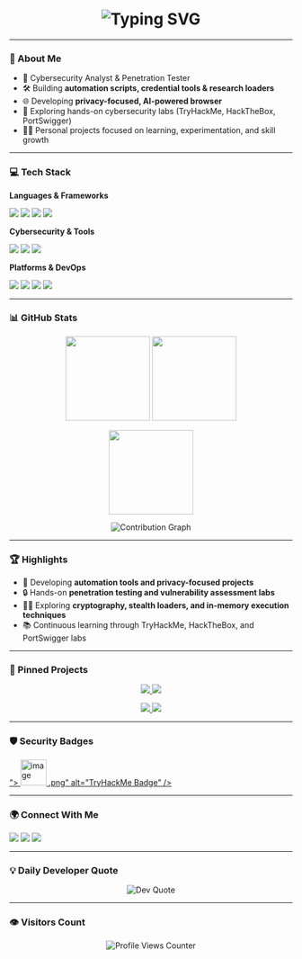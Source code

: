 <!-- Profile README -->

<h1 align="center"> 
  <img src="https://readme-typing-svg.herokuapp.com?font=Fira+Code&size=28&duration=3000&pause=1000&color=00F79D&center=true&vCenter=true&width=600&lines=Hi+👋,+I'm+Dada;Cybersecurity+Analyst+%7C+Penetration+Tester;Developer+of+Privacy+Tools+&+Automation+Scripts" alt="Typing SVG" />
</h1>

---

### 🎯 About Me
- 🔐 Cybersecurity Analyst & Penetration Tester  
- 🛠️ Building **automation scripts, credential tools & research loaders**  
- 🌐 Developing **privacy-focused, AI-powered browser**  
- 📖 Exploring hands-on cybersecurity labs (TryHackMe, HackTheBox, PortSwigger)  
- 🧑‍💻 Personal projects focused on learning, experimentation, and skill growth  

---

### 💻 Tech Stack

**Languages & Frameworks**  
<p>
  <img src="https://img.shields.io/badge/Python-3776AB?style=for-the-badge&logo=python&logoColor=white" />
  <img src="https://img.shields.io/badge/C++-00599C?style=for-the-badge&logo=cplusplus&logoColor=white" />
  <img src="https://img.shields.io/badge/Rust-000000?style=for-the-badge&logo=rust&logoColor=white" />
  <img src="https://img.shields.io/badge/JavaScript-F7DF1E?style=for-the-badge&logo=javascript&logoColor=black" />
</p>

**Cybersecurity & Tools**  
<p>
  <img src="https://img.shields.io/badge/Burp%20Suite-FF6F00?style=for-the-badge&logo=burpsuite&logoColor=white" />
  <img src="https://img.shields.io/badge/Wireshark-1679A7?style=for-the-badge&logo=wireshark&logoColor=white" />
  <img src="https://img.shields.io/badge/Metasploit-2E8B57?style=for-the-badge&logo=metasploit&logoColor=white" />
</p>

**Platforms & DevOps**  
<p>
  <img src="https://img.shields.io/badge/AWS-232F3E?style=for-the-badge&logo=amazonaws&logoColor=white" />
  <img src="https://img.shields.io/badge/Linux-FCC624?style=for-the-badge&logo=linux&logoColor=black" />
  <img src="https://img.shields.io/badge/Docker-2496ED?style=for-the-badge&logo=docker&logoColor=white" />
  <img src="https://img.shields.io/badge/Git-F05032?style=for-the-badge&logo=git&logoColor=white" />
</p>

---

### 📊 GitHub Stats

<p align="center">
  <img src="https://github-readme-stats.vercel.app/api?username=M41N-CH4R4C73R&show_icons=true&theme=tokyonight" height="150"/>
  <img src="https://streak-stats.demolab.com?user=M41N-CH4R4C73R&theme=tokyonight&hide_border=false" height="150"/>
</p>

<p align="center">
  <img src="https://github-readme-stats.vercel.app/api/top-langs/?username=M41N-CH4R4C73R&layout=compact&theme=tokyonight" height="150"/>
</p>

<p align="center">
  <img src="https://github-readme-activity-graph.vercel.app/graph?username=M41N-CH4R4C73R&theme=tokyo-night" alt="Contribution Graph"/>
</p>

---

### 🏆 Highlights
- 🚀 Developing **automation tools and privacy-focused projects**  
- 🔒 Hands-on **penetration testing and vulnerability assessment labs**  
- 🧑‍💻 Exploring **cryptography, stealth loaders, and in-memory execution techniques**  
- 📚 Continuous learning through TryHackMe, HackTheBox, and PortSwigger labs  

---

### 📌 Pinned Projects

<p align="center">
  <a href="https://github.com/M41N-CH4R4C73R/credential-hunter">
    <img src="https://github-readme-stats.vercel.app/api/pin/?username=M41N-CH4R4C73R&repo=credential-hunter&theme=tokyonight" />
  </a>
  <a href="https://github.com/M41N-CH4R4C73R/stealth-loader">
    <img src="https://github-readme-stats.vercel.app/api/pin/?username=M41N-CH4R4C73R&repo=stealth-loader&theme=tokyonight" />
  </a>
</p>

<p align="center">
  <a href="https://github.com/M41N-CH4R4C73R/ai-browser">
    <img src="https://github-readme-stats.vercel.app/api/pin/?username=M41N-CH4R4C73R&repo=ai-browser&theme=tokyonight" />
  </a>
  <a href="https://github.com/M41N-CH4R4C73R/ctf-labs">
    <img src="https://github-readme-stats.vercel.app/api/pin/?username=M41N-CH4R4C73R&repo=ctf-labs&theme=tokyonight" />
  </a>
</p>

---

### 🛡️ Security Badges

<p>
  <a href="https://tryhackme.com/p/M41NxxCH4R4C73R<img width="450" height="46" alt="image" src="https://github.com/user-attachments/assets/6395b619-3189-4461-bfcc-a972c087026e" />
">
    <img src="https://tryhackme-badges.s3.amazonaws.com/M41NxxCH4R4C73R<img width="450" height="46" alt="image" src="https://github.com/user-attachments/assets/b83ed95e-0c79-4712-a863-2e84b3eeaa53" />
.png" alt="TryHackMe Badge" />
  </a>
</p>

---

### 🌍 Connect With Me
<p>
  <a href="https://www.linkedin.com/comm/mynetwork/discovery-see-all?usecase=PEOPLE_FOLLOWS&followMember=dada-lateef"><img src="https://img.shields.io/badge/LinkedIn-%230A66C2.svg?style=for-the-badge&logo=linkedin&logoColor=white"/></a>
  <a href="YOUR_TWITTER"><img src="https://img.shields.io/badge/Twitter-%23000000.svg?style=for-the-badge&logo=x&logoColor=white"/></a>
  <a href="dadalateef.com"><img src="https://img.shields.io/badge/Portfolio-%23FF4088.svg?style=for-the-badge&logo=google-chrome&logoColor=white"/></a>
</p>

---

### 💡 Daily Developer Quote
<p align="center">
  <img src="https://quotes-github-readme.vercel.app/api?type=horizontal&theme=radical" alt="Dev Quote"/>
</p>

---

### 👁️ Visitors Count
<p align="center">
  <img src="https://komarev.com/ghpvc/?username=M41N-CH4R4C73R&style=flat-square&color=00F79D" alt="Profile Views Counter"/>
</p>
